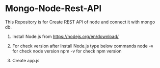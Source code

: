 # Mongo-Node-Rest-API
This Repository is for Create REST API of node and connect it with mongo db.

1. Install Node.js from https://nodejs.org/en/download/

2. For check version after Install Node.js type below commands
         node -v for check node version
         npm -v for check npm version

3. Create app.js